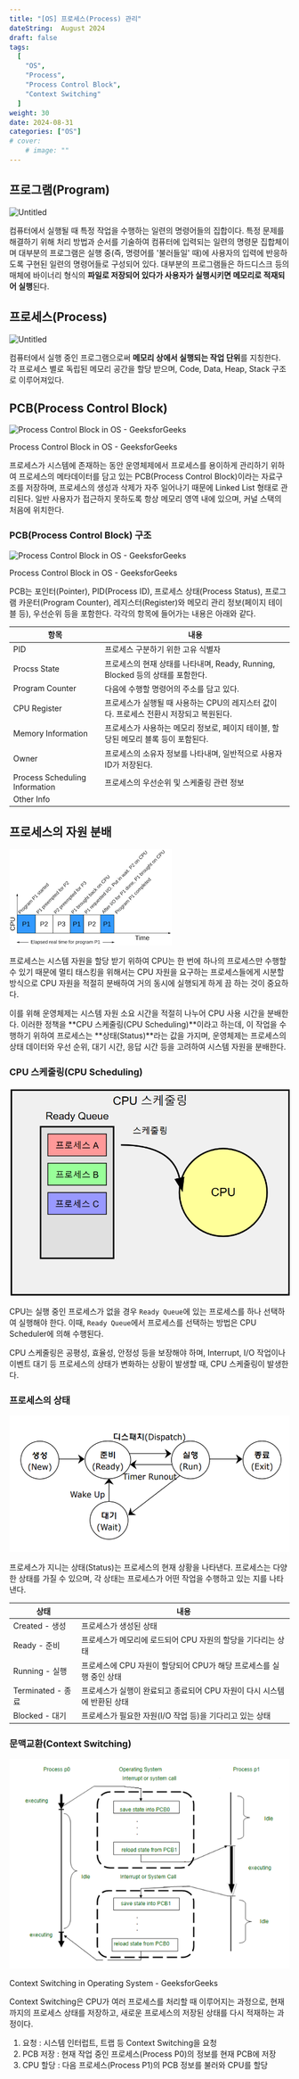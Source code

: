 ```yaml
---
title: "[OS] 프로세스(Process) 관리"
dateString:  August 2024
draft: false
tags:
  [
    "OS",
    "Process",
    "Process Control Block",
    "Context Switching"
  ]
weight: 30
date: 2024-08-31
categories: ["OS"]
# cover:
    # image: ""
---
```

## 프로그램(Program)

![Untitled](/img/pc.png)

컴퓨터에서 실행될 때 특정 작업을 수행하는 일련의 명령어들의 집합이다. 특정 문제를 해결하기 위해 처리 방법과 순서를 기술하여 컴퓨터에 입력되는 일련의 명령문 집합체이며 대부분의 프로그램은 실행 중(즉, 명령어를 '불러들일' 때)에 사용자의 입력에 반응하도록 구현된 일련의 명령어들로 구성되어 있다. 대부분의 프로그램들은 하드디스크 등의 매체에 바이너리 형식의 **파일로 저장되어 있다가 사용자가 실행시키면 메모리로 적재되어 실행**된다.

## 프로세스(Process)

![Untitled](/img/process.png)

컴퓨터에서 실행 중인 프로그램으로써 **메모리 상에서 실행되는 작업 단위**를  지칭한다.  각 프로세스 별로 독립된 메모리 공간을 할당 받으며, Code, Data, Heap, Stack 구조로 이루어져있다. 

## PCB(Process Control Block)

![Process Control Block in OS - GeeksforGeeks](/img/pcb.png)

Process Control Block in OS - GeeksforGeeks

프로세스가 시스템에 존재하는 동안 운영체제에서 프로세스를 용이하게 관리하기 위하여 프로세스의 메타데이터를 담고 있는 PCB(Process Control Block)이라는 자료구조를 저장하며, 프로세스의 생성과 삭제가 자주 일어나기 때문에 Linked List 형태로 관리된다.  일반 사용자가 접근하지 못하도록 항상 메모리 영역 내에 있으며, 커널 스택의 처음에 위치한다.

 

### PCB(Process Control Block) 구조

![Process Control Block in OS - GeeksforGeeks](/img/pcb_structure.png)

Process Control Block in OS - GeeksforGeeks

PCB는 포인터(Pointer), PID(Process ID), 프로세스 상태(Process Status),   프로그램 카운터(Program Counter), 레지스터(Register)와 메모리 관리 정보(페이지 테이블 등), 우선순위 등을 포함한다. 각각의 항목에 들어가는 내용은 아래와 같다.

| 항목 | 내용 |
| --- | --- |
| PID  | 프로세스 구분하기 위한 고유 식별자 |
| Procss State  | 프로세스의 현재 상태를 나타내며, Ready, Running, Blocked 등의 상태를 포함한다. |
| Program Counter  | 다음에 수행할 명령어의 주소를 담고 있다.  |
| CPU Register  | 프로세스가 실행될 때 사용하는 CPU의 레지스터 값이다. 프로세스 전환시 저장되고 복원된다.   |
| Memory Information  | 프로세스가 사용하는 메모리 정보로, 페이지 테이블, 할당된 메모리 블록 등이 포함된다.  |
| Owner  | 프로세스의 소유자 정보를 나타내며, 일반적으로 사용자 ID가 저장된다. |
| Process Scheduling Information | 프로세스의 우선순위 및 스케줄링 관련 정보 |
| Other Info |  |

## 프로세스의 자원 분배

![image.png](/img/프로세스관리/multi_process.png)

프로세스는 시스템 자원을 할당 받기 위하여 CPU는 한 번에 하나의 프로세스만 수행할 수 있기 때문에  멀티 태스킹을 위해서는 CPU 자원을 요구하는 프로세스들에게 시분할 방식으로 CPU 자원을 적절히 분배하여 거의 동시에 실행되게 하게 끔 하는 것이 중요하다.

이를 위해 운영체제는 시스템 자원 소요 시간을 적절히 나누어 CPU 사용 시간을 분배한다.  이러한 정책을 **CPU 스케줄링(CPU Scheduling)**이라고 하는데, 이 작업을 수행하기 위하여 프로세스는 **상태(Status)**라는 값을 가지며, 운영체제는 프로세스의 상태 데이터와 우선 순위, 대기 시간, 응답 시간 등을 고려하여 시스템 자원을  분배한다.

### CPU 스케줄링(CPU Scheduling)

![image.png](/img/프로세스관리/cpu_scheduling.png)

CPU는 실행 중인 프로세스가 없을 경우 `Ready Queue`에 있는 프로세스를 하나 선택하여 실행해야 한다. 이때, `Ready Queue`에서 프로세스를 선택하는 방법은 CPU Scheduler에 의해 수행된다.

CPU 스케줄링은 공평성, 효율성, 안정성 등을 보장해야 하며, Interrupt, I/O 작업이나 이벤트 대기 등 프로세스의 상태가 변화하는 상황이 발생할 때, CPU 스케줄링이 발생한다.

### 프로세스의 상태

![image.png](/img/프로세스관리/process_status.png)

프로세스가 지니는 상태(Status)는 프로세스의 현재 상황을 나타낸다. 프로세스는 다양한 상태를 가질 수 있으며, 각 상태는 프로세스가 어떤 작업을 수행하고 있는 지를 나타낸다.

| 상태 | 내용 |
| --- | --- |
| Created - 생성 | 프로세스가 생성된 상태 |
| Ready - 준비 | 프로세스가 메모리에 로드되어 CPU 자원의 할당을 기다리는 상태 |
| Running - 실행 | 프로세스에 CPU 자원이 할당되어 CPU가 해당 프로세스를 실행 중인 상태 |
| Terminated - 종료 | 프로세스가 실행이 완료되고 종료되어 CPU 자원이 다시 시스템에 반환된 상태 |
| Blocked - 대기  | 프로세스가 필요한 자원(I/O 작업 등)을 기다리고 있는 상태 |

### 문맥교환(Context Switching)

![Context Switching in Operating System - GeeksforGeeks](/img/프로세스관리/context_switching.png)

Context Switching in Operating System - GeeksforGeeks

Context Switching은 CPU가 여러 프로세스를 처리할 때 이루어지는 과정으로, 현재까지의 프로세스 상태를 저장하고, 새로운 프로세스의 저장된 상태를 다시 적재하는 과정이다. 

1. 요청 : 시스템 인터럽트, 트랩 등 Context Switching을 요청
2. PCB 저장 : 현재 작업 중인 프로세스(Process P0)의 정보를 현재 PCB에 저장
3. CPU 할당 : 다음 프로세스(Process P1)의 PCB 정보를 불러와 CPU를 할당
